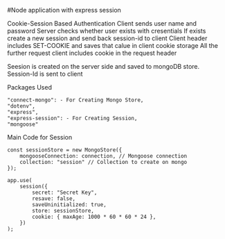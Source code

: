 #Node application with express session

Cookie-Session Based Authentication
    Client sends user name and password
    Server checks whether user exists with cresentials
    If exists create a new session and send back session-id to client
    Client header includes SET-COOKIE and saves that calue in client cookie storage
    All the further request client includes cookie in the request header

Seesion is created on the server side and saved to mongoDB store. Session-Id is sent to client

Packages Used 

    "connect-mongo": - For Creating Mongo Store,
    "dotenv",
    "express",
    "express-session": - For Creating Session,
    "mongoose"


Main Code for Session

    const sessionStore = new MongoStore({
        mongooseConnection: connection, // Mongoose connection
        collection: "session" // Collection to create on mongo
    });

    app.use(
        session({
            secret: "Secret Key",
            resave: false,
            saveUninitialized: true,
            store: sessionStore, 
            cookie: { maxAge: 1000 * 60 * 60 * 24 },
        })
    );